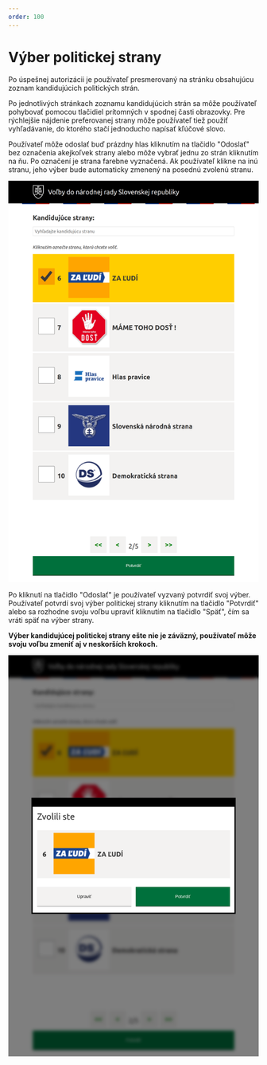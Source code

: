 ```yaml
---
order: 100
---
```


# Výber politickej strany

Po úspešnej autorizácii je používateľ presmerovaný na stránku obsahujúcu zoznam kandidujúcich politických strán.

Po jednotlivých stránkach zoznamu kandidujúcich strán sa môže používateľ pohybovať pomocou tlačidiel prítomných v spodnej časti obrazovky. Pre rýchlejšie nájdenie preferovanej strany môže používateľ tiež použiť vyhľadávanie, do ktorého stačí jednoducho napísať kľúčové slovo.

Používateľ môže odoslať buď prázdny hlas kliknutím na tlačidlo "Odoslať" bez označenia akejkoľvek strany alebo môže vybrať jednu zo strán kliknutím na ňu. Po označení je strana farebne vyznačená. Ak používateľ klikne na inú stranu, jeho výber bude automaticky zmenený na posednú zvolenú stranu.

![](/assets/images/user_guide/voting_terminal/selected_party.png)

Po kliknutí na tlačidlo "Odoslať" je používateľ vyzvaný potvrdiť svoj výber. Používateľ potvrdí svoj výber politickej strany kliknutím na tlačidlo "Potvrdiť" alebo sa rozhodne svoju voľbu upraviť kliknutím na tlačidlo "Späť", čím sa vráti späť na výber strany.

**Výber kandidujúcej politickej strany ešte nie je záväzný, používateľ môže svoju voľbu zmeniť aj v neskorších krokoch.**

![](/assets/images/user_guide/voting_terminal/selected_party_popup.png)
